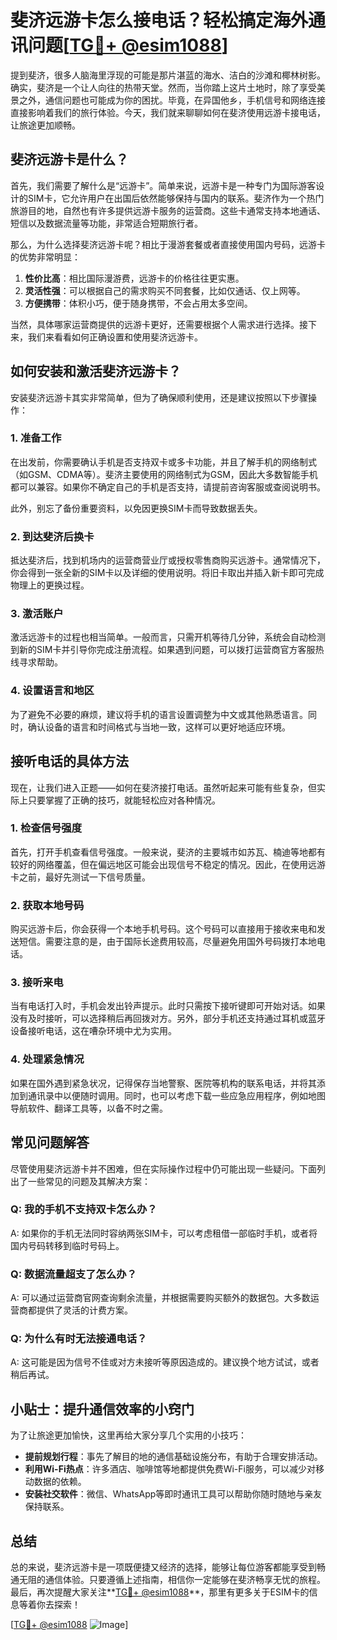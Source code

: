 # 斐济远游卡怎么接电话？轻松搞定海外通讯问题[[TG💪+ @esim1088](https://t.me/s/esim1088)]

提到斐济，很多人脑海里浮现的可能是那片湛蓝的海水、洁白的沙滩和椰林树影。确实，斐济是一个让人向往的热带天堂。然而，当你踏上这片土地时，除了享受美景之外，通信问题也可能成为你的困扰。毕竟，在异国他乡，手机信号和网络连接直接影响着我们的旅行体验。今天，我们就来聊聊如何在斐济使用远游卡接电话，让旅途更加顺畅。

## 斐济远游卡是什么？

首先，我们需要了解什么是“远游卡”。简单来说，远游卡是一种专门为国际游客设计的SIM卡，它允许用户在出国后依然能够保持与国内的联系。斐济作为一个热门旅游目的地，自然也有许多提供远游卡服务的运营商。这些卡通常支持本地通话、短信以及数据流量等功能，非常适合短期旅行者。

那么，为什么选择斐济远游卡呢？相比于漫游套餐或者直接使用国内号码，远游卡的优势非常明显：

1. **性价比高**：相比国际漫游费，远游卡的价格往往更实惠。
2. **灵活性强**：可以根据自己的需求购买不同套餐，比如仅通话、仅上网等。
3. **方便携带**：体积小巧，便于随身携带，不会占用太多空间。

当然，具体哪家运营商提供的远游卡更好，还需要根据个人需求进行选择。接下来，我们来看看如何正确设置和使用斐济远游卡。

## 如何安装和激活斐济远游卡？

安装斐济远游卡其实非常简单，但为了确保顺利使用，还是建议按照以下步骤操作：

### 1. 准备工作
在出发前，你需要确认手机是否支持双卡或多卡功能，并且了解手机的网络制式（如GSM、CDMA等）。斐济主要使用的网络制式为GSM，因此大多数智能手机都可以兼容。如果你不确定自己的手机是否支持，请提前咨询客服或查阅说明书。

此外，别忘了备份重要资料，以免因更换SIM卡而导致数据丢失。

### 2. 到达斐济后换卡
抵达斐济后，找到机场内的运营商营业厅或授权零售商购买远游卡。通常情况下，你会得到一张全新的SIM卡以及详细的使用说明。将旧卡取出并插入新卡即可完成物理上的更换过程。

### 3. 激活账户
激活远游卡的过程也相当简单。一般而言，只需开机等待几分钟，系统会自动检测到新的SIM卡并引导你完成注册流程。如果遇到问题，可以拨打运营商官方客服热线寻求帮助。

### 4. 设置语言和地区
为了避免不必要的麻烦，建议将手机的语言设置调整为中文或其他熟悉语言。同时，确认设备的语言和时间格式与当地一致，这样可以更好地适应环境。

## 接听电话的具体方法

现在，让我们进入正题——如何在斐济接打电话。虽然听起来可能有些复杂，但实际上只要掌握了正确的技巧，就能轻松应对各种情况。

### 1. 检查信号强度
首先，打开手机查看信号强度。一般来说，斐济的主要城市如苏瓦、楠迪等地都有较好的网络覆盖，但在偏远地区可能会出现信号不稳定的情况。因此，在使用远游卡之前，最好先测试一下信号质量。

### 2. 获取本地号码
购买远游卡后，你会获得一个本地手机号码。这个号码可以直接用于接收来电和发送短信。需要注意的是，由于国际长途费用较高，尽量避免用国外号码拨打本地电话。

### 3. 接听来电
当有电话打入时，手机会发出铃声提示。此时只需按下接听键即可开始对话。如果没有及时接听，可以选择稍后再回拨对方。另外，部分手机还支持通过耳机或蓝牙设备接听电话，这在嘈杂环境中尤为实用。

### 4. 处理紧急情况
如果在国外遇到紧急状况，记得保存当地警察、医院等机构的联系电话，并将其添加到通讯录中以便随时调用。同时，也可以考虑下载一些应急应用程序，例如地图导航软件、翻译工具等，以备不时之需。

## 常见问题解答

尽管使用斐济远游卡并不困难，但在实际操作过程中仍可能出现一些疑问。下面列出了一些常见的问题及其解决方案：

### Q: 我的手机不支持双卡怎么办？
A: 如果你的手机无法同时容纳两张SIM卡，可以考虑租借一部临时手机，或者将国内号码转移到临时号码上。

### Q: 数据流量超支了怎么办？
A: 可以通过运营商官网查询剩余流量，并根据需要购买额外的数据包。大多数运营商都提供了灵活的计费方案。

### Q: 为什么有时无法接通电话？
A: 这可能是因为信号不佳或对方未接听等原因造成的。建议换个地方试试，或者稍后再试。

## 小贴士：提升通信效率的小窍门

为了让旅途更加愉快，这里再给大家分享几个实用的小技巧：

- **提前规划行程**：事先了解目的地的通信基础设施分布，有助于合理安排活动。
- **利用Wi-Fi热点**：许多酒店、咖啡馆等地都提供免费Wi-Fi服务，可以减少对移动数据的依赖。
- **安装社交软件**：微信、WhatsApp等即时通讯工具可以帮助你随时随地与亲友保持联系。

## 总结

总的来说，斐济远游卡是一项既便捷又经济的选择，能够让每位游客都能享受到畅通无阻的通信体验。只要遵循上述指南，相信你一定能够在斐济畅享无忧的旅程。最后，再次提醒大家关注**[TG💪+ @esim1088](https://t.me/s/esim1088)**，那里有更多关于ESIM卡的信息等着你去探索！

[[TG💪+ @esim1088](https://t.me/s/esim1088) ![Image](https://i.postimg.cc/4NQfJmqS/Snipaste-2025-05-13-00-14-12.png)]